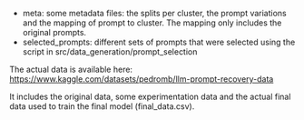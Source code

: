 - meta: some metadata files: the splits per cluster, the prompt variations and the mapping of prompt to cluster. The mapping only includes the original prompts.
- selected_prompts: different sets of prompts that were selected using the script in src/data_generation/prompt_selection

The actual data is available here: https://www.kaggle.com/datasets/pedromb/llm-prompt-recovery-data

It includes the original data, some experimentation data and the actual final data used to train the final model (final_data.csv).